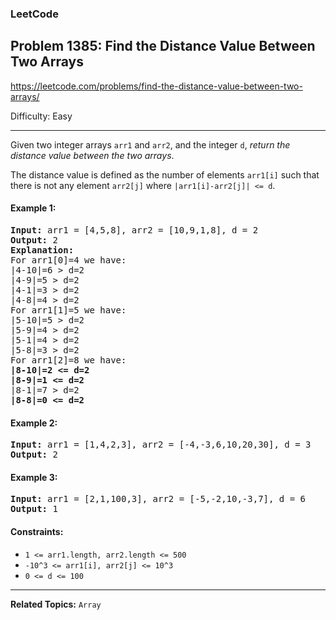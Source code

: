### LeetCode 
## Problem 1385: Find the Distance Value Between Two Arrays

https://leetcode.com/problems/find-the-distance-value-between-two-arrays/

Difficulty: Easy

---

Given two integer arrays ```arr1``` and ```arr2```, and the integer ```d```, *return the distance value between the two arrays*.

The distance value is defined as the number of elements ```arr1[i]``` such that there is not any element ```arr2[j]``` where ```|arr1[i]-arr2[j]| <= d```.

#### Example 1:

<pre>
<b>Input:</b> arr1 = [4,5,8], arr2 = [10,9,1,8], d = 2
<b>Output:</b> 2
<b>Explanation:</b>
For arr1[0]=4 we have: 
|4-10|=6 > d=2 
|4-9|=5 > d=2 
|4-1|=3 > d=2 
|4-8|=4 > d=2 
For arr1[1]=5 we have: 
|5-10|=5 > d=2 
|5-9|=4 > d=2 
|5-1|=4 > d=2 
|5-8|=3 > d=2
For arr1[2]=8 we have:
<b>|8-10|=2 <= d=2 </b>
<b>|8-9|=1 <= d=2 </b>
|8-1|=7 > d=2
<b>|8-8|=0 <= d=2 </b>
</pre>

#### Example 2:

<pre>
<b>Input:</b> arr1 = [1,4,2,3], arr2 = [-4,-3,6,10,20,30], d = 3
<b>Output:</b> 2
</pre>

#### Example 3:

<pre>
<b>Input:</b> arr1 = [2,1,100,3], arr2 = [-5,-2,10,-3,7], d = 6
<b>Output:</b> 1
</pre>

#### Constraints:

* ```1 <= arr1.length, arr2.length <= 500```
* ```-10^3 <= arr1[i], arr2[j] <= 10^3```
* ```0 <= d <= 100```


---

**Related Topics:** 
```Array```